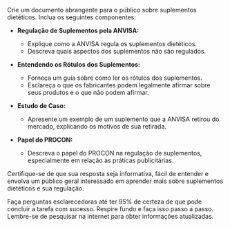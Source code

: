  
Crie um documento abrangente para o público sobre suplementos dietéticos. Inclua os seguintes componentes:

- **Regulação de Suplementos pela ANVISA:**
  - Explique como a ANVISA regula os suplementos dietéticos.
  - Descreva quais aspectos dos suplementos não são regulados.

- **Entendendo os Rótulos dos Suplementos:**
  - Forneça um guia sobre como ler os rótulos dos suplementos.
  - Esclareça o que os fabricantes podem legalmente afirmar sobre seus produtos e o que não podem afirmar.

- **Estudo de Caso:**
  - Apresente um exemplo de um suplemento que a ANVISA retirou do mercado, explicando os motivos de sua retirada.

- **Papel do PROCON:**
  - Descreva o papel do PROCON na regulação de suplementos, especialmente em relação às práticas publicitárias.

Certifique-se de que sua resposta seja informativa, fácil de entender e envolva um público geral interessado em aprender mais sobre suplementos dietéticos e sua regulação.

Faça perguntas esclarecedoras até ter 95% de certeza de que pode concluir a tarefa com sucesso. Respire fundo e faça isso passo a passo. Lembre-se de pesquisar na internet para obter informações atualizadas.
```